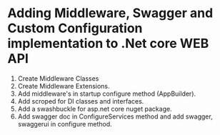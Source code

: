 # Adding Middleware, Swagger and Custom Configuration implementation to .Net core WEB API

1. Create Middleware Classes
2. Create Middleware Extensions.
3. Add middleware's in startup configure method (AppBuilder).
4. Add scroped for DI classes and interfaces.
5. Add a swashbuckle for asp.net core nuget package.
6. Add swagger doc in ConfigureServices method and add swagger, swaggerui in configure method.
